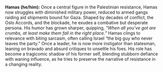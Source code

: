 **Hamas (he/him):** Once a central figure in the Palestinian resistance, Hamas now struggles with diminished military power, reduced to armed gangs raiding aid shipments bound for Gaza. Shaped by decades of conflict, the Oslo Accords, and the blockade, he exudes a combative but desperate persona. His humor has grown sharper, quipping, _“When all you’ve got are crumbs, at least make them fall in the right place.”_ Hamas clings to relevance with biting sarcasm, often calling Israel “the big guy who never leaves the party.” Once a leader, he is now more instigator than statesman, leaning on bravado and absurd critiques to unsettle his foes. His role has become a tragicomic shadow of his former self, blending stubborn defiance with waning influence, as he tries to preserve the narrative of resistance in a changing reality.